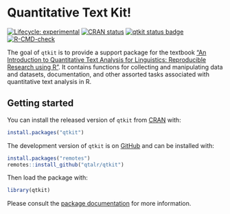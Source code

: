
<!-- README.md is generated from README.Rmd. Please edit that file -->
<!--fix color mixing on title-->

# <span class="first-letter">Q</span>uantitative <span class="first-letter">T</span>ext <span class="first-letter">Kit</span>!

<!-- badges: start -->

[![Lifecycle:
experimental](https://img.shields.io/badge/lifecycle-experimental-orange.svg)](https://lifecycle.r-lib.org/articles/stages.html#experimental)
[![CRAN
status](https://www.r-pkg.org/badges/version/qtkit)](https://CRAN.R-project.org/package=qtkit)
[![qtkit status
badge](https://francojc.r-universe.dev/badges/qtkit)](https://francojc.r-universe.dev/qtkit/)
[![R-CMD-check](https://github.com/qtalr/qtkit/actions/workflows/R-CMD-check.yaml/badge.svg)](https://github.com/qtalr/qtkit/actions/workflows/R-CMD-check.yaml)
<!-- badges: end -->

The goal of `qtkit` is to provide a support package for the textbook
[“An Introduction to Quantitative Text Analysis for Linguistics:
Reproducible Research using R”](https://qtalr.github.io/book/). It
contains functions for collecting and manipulating data and datasets,
documentation, and other assorted tasks associated with quantitative
text analysis in R.

## Getting started

You can install the released version of `qtkit` from
[CRAN](https://CRAN.R-project.org) with:

``` r
install.packages("qtkit")
```

The development version of `qtkit` is on [GitHub](https://github.com/)
and can be installed with:

``` r
install.packages("remotes")
remotes::install_github("qtalr/qtkit")
```

Then load the package with:

``` r
library(qtkit)
```

Please consult the [package
documentation](https://qtalr.github.io/qtkit/reference/) for more
information.

